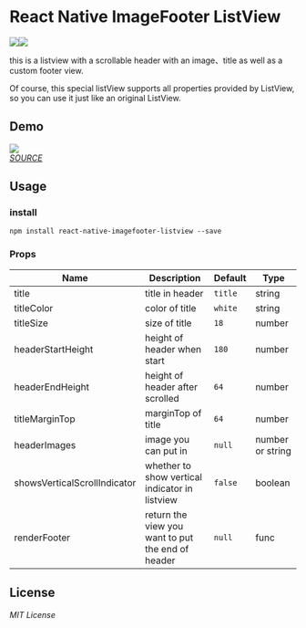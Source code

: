 # React Native ImageFooter ListView  
[![](https://img.shields.io/npm/v/react-native-imagefooter-listview.svg?style=flat-square)](https://www.npmjs.com/package/react-native-imagefooter-listview)[![](https://img.shields.io/travis/react-native-imagefooter-listview/rust.svg?style=flat-square)](https://www.npmjs.com/package/react-native-imagefooter-listview)  

this is a listview with a scrollable header with an image、title as well as a custom footer view.  

Of course, this special listView supports all properties provided by ListView, so you can use it just like an original ListView.

## Demo  
![](http://ww1.sinaimg.cn/large/005zU9b3gw1f0l8xehcf3g30aa0iftsd.gif)  
[*SOURCE*](https://github.com/Bob1993/react-native-imagefooter-listview/blob/master/Example/index.ios.js)

## Usage
### install
`npm install react-native-imagefooter-listview --save`  

### Props  

 Name | Description | Default | Type
------|-------------|----------|-----------
title | title in header  | `title` | string
titleColor  | color of title | `white`| string
titleSize | size of title | `18` | number
headerStartHeight | height of header when start | `180` | number
headerEndHeight | height of header after scrolled | `64` | number
titleMarginTop | marginTop of title | `64` | number
headerImages | image you can put in | `null` | number or string
showsVerticalScrollIndicator | whether to show vertical indicator in listview | `false`| boolean
renderFooter | return the view you want to put the end of header | `null` | func

## License  
*MIT License*